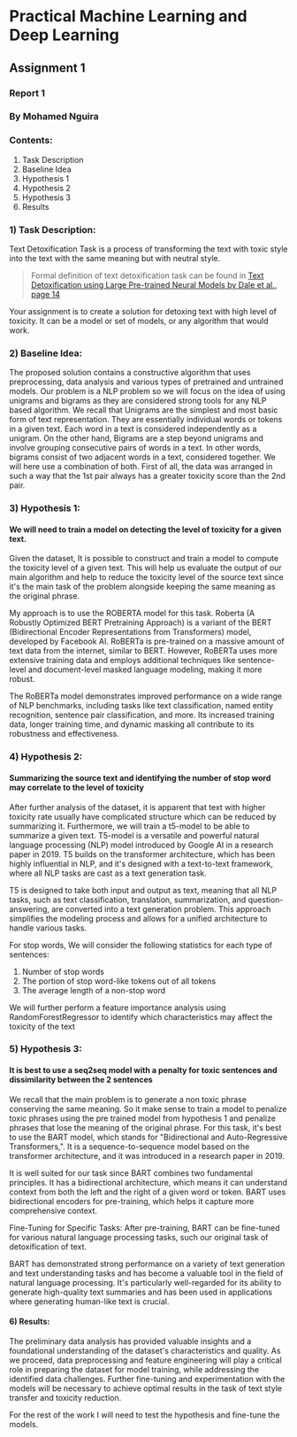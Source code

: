 # Practical Machine Learning and Deep Learning
## Assignment 1
### Report 1
### By Mohamed Nguira

### Contents:
 1. Task Description
 2. Baseline Idea
 3. Hypothesis 1
 4. Hypothesis 2
 5. Hypothesis 3
 6. Results

### 1) Task Description:
Text Detoxification Task is a process of transforming the text with toxic style into the text with the same meaning but with neutral style.

> Formal definition of text detoxification task can be found in [Text Detoxification using Large Pre-trained Neural Models by Dale et al., page 14](https://arxiv.org/abs/2109.08914)

Your assignment is to create a solution for detoxing text with high level of toxicity. It can be a model or set of models, or any algorithm that would work. 

### 2) Baseline Idea:
The proposed solution contains a constructive algorithm that uses preprocessing, data analysis and various types of pretrained and untrained models.
Our problem is a NLP problem so we will focus on the idea of using unigrams and bigrams as they are considered strong tools for any NLP based algorithm.
We recall that Unigrams are the simplest and most basic form of text representation. They are essentially individual words or tokens in a given text. Each word in a text is considered independently as a unigram. On the other hand, Bigrams are a step beyond unigrams and involve grouping consecutive pairs of words in a text. In other words, bigrams consist of two adjacent words in a text, considered together.
We will here use a combination of both.
First of all, the data was arranged in such a way that the 1st pair always has a greater toxicity score than the 2nd pair. 

### 3) Hypothesis 1:
#### We will need to train a model on detecting the level of toxicity for a given text.
Given the dataset, It is possible to construct and train a model to compute the toxicity level of a given text. This will help us evaluate the output of our main algorithm and help to reduce the toxicity level of the source text since it's the main task of the problem alongside keeping the same meaning as the original phrase.

My approach is to use the ROBERTA model for this task.  Roberta (A Robustly Optimized BERT Pretraining Approach) is a variant of the BERT (Bidirectional Encoder Representations from Transformers) model, developed by Facebook AI. 
RoBERTa is pre-trained on a massive amount of text data from the internet, similar to BERT. However, RoBERTa uses more extensive training data and employs additional techniques like sentence-level and document-level masked language modeling, making it more robust.

The RoBERTa model demonstrates improved performance on a wide range of NLP benchmarks, including tasks like text classification, named entity recognition, sentence pair classification, and more. Its increased training data, longer training time, and dynamic masking all contribute to its robustness and effectiveness.

### 4) Hypothesis 2:
#### Summarizing the source text and identifying the number of stop word may correlate to the level of toxicity

After further analysis of the dataset, it is apparent that text with higher toxicity rate usually have complicated structure which can be reduced by summarizing it. Furthermore, we will train a t5-model to be able to summarize a given text.
T5-model is a versatile and powerful natural language processing (NLP) model introduced by Google AI in a research paper in 2019. T5 builds on the transformer architecture, which has been highly influential in NLP, and it's designed with a text-to-text framework, where all NLP tasks are cast as a text generation task.

T5 is designed to take both input and output as text, meaning that all NLP tasks, such as text classification, translation, summarization, and question-answering, are converted into a text generation problem. This approach simplifies the modeling process and allows for a unified architecture to handle various tasks.

For stop words, We will consider the following statistics for each type of sentences:

1. Number of stop words
2. The portion of stop word-like tokens out of all tokens
3. The average length of a non-stop word

We will further perform a feature importance analysis using RandomForestRegressor to identify which characteristics may affect the toxicity of the text

### 5) Hypothesis 3:
#### It is best to use a seq2seq model with a penalty for toxic sentences and dissimilarity between the 2 sentences
We recall that the main problem is to generate a non toxic phrase conserving the same meaning. So it make sense to train a model to penalize toxic phrases using the pre trained model from hypothesis 1 and penalize phrases that lose the meaning of the original phrase.
For this task, it's best to use the BART model,
which stands for "Bidirectional and Auto-Regressive Transformers,". It is a sequence-to-sequence model based on the transformer architecture, and it was introduced in a research paper in 2019.

It is well suited for our task since BART combines two fundamental principles. It has a bidirectional architecture, which means it can understand context from both the left and the right of a given word or token. BART uses bidirectional encoders for pre-training, which helps it capture more comprehensive context.

Fine-Tuning for Specific Tasks: After pre-training, BART can be fine-tuned for various natural language processing tasks, such our original task of detoxification of text.

BART has demonstrated strong performance on a variety of text generation and text understanding tasks and has become a valuable tool in the field of natural language processing. It's particularly well-regarded for its ability to generate high-quality text summaries and has been used in applications where generating human-like text is crucial.

#### 6) Results:

The preliminary data analysis has provided valuable insights and a foundational understanding of the dataset's characteristics and quality. As we proceed, data preprocessing and feature engineering will play a critical role in preparing the dataset for model training, while addressing the identified data challenges. Further fine-tuning and experimentation with the models will be necessary to achieve optimal results in the task of text style transfer and toxicity reduction.

For the rest of the work I will need to test the hypothesis and fine-tune the models.